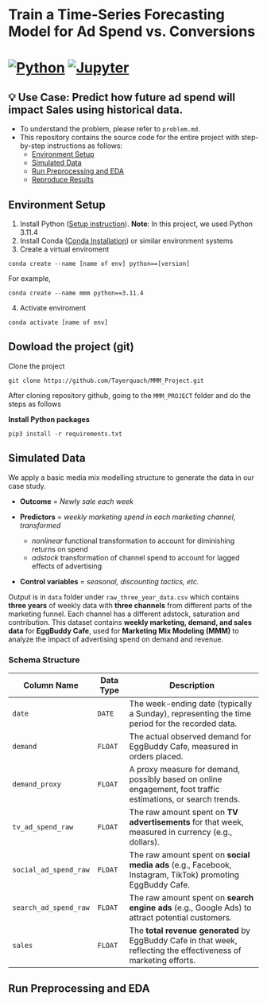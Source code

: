 Train a Time-Series Forecasting Model for Ad Spend vs. Conversions
========================

# [![Python][Python.py]][Python-url] [![Jupyter][jupyterlab.ipynb]][jupyterlab-url]

## 💡 Use Case: Predict how future ad spend will impact Sales using historical data.
- To understand the problem, please refer to `problem.md`.
- This repository contains the source code for the entire project with step-by-step instructions as follows:
    * [Environment Setup](#environment-setup)
    * [Simulated Data](#simulated-data)
    * [Run Preprocessing and EDA](#preprocessing)
    * [Reproduce Results](#reproduce-results)

## Environment Setup

1. Install Python (<a target="_blank" href="https://wiki.python.org/moin/BeginnersGuide">Setup instruction</a>).
   **Note**: In this project, we used Python 3.11.4
2. Install Conda (<a target="_blank" href="https://conda.io/projects/conda/en/latest/user-guide/install/index.html">Conda Installation</a>) or similar environment systems
3. Create a virtual enviroment
```console 
conda create --name [name of env] python==[version]
```
For example,
```console 
conda create --name mmm python==3.11.4
```
4. Activate enviroment
```console 
conda activate [name of env]
``` 

## Dowload the project (git)
Clone the project
```consolde
git clone https://github.com/Tayerquach/MMM_Project.git
```

After cloning repository github, going to the `MMM_PROJECT` folder and do the steps as follows

**Install Python packages**
```console 
pip3 install -r requirements.txt 
```

## Simulated Data
We apply a basic media mix modelling structure to generate the data in our case study.

- **Outcome** = *Newly sale each week*

- **Predictors** = *weekly marketing spend in each marketing channel, transformed*
  - *nonlinear* functional transformation to account for diminishing returns on spend
  - *adstock* transformation of channel spend to account for lagged effects of advertising

- **Control variables** = *seasonal, discounting tactics, etc.*

Output is in `data` folder under `raw_three_year_data.csv` which contains **three years** of weekly data with **three channels** from different parts of the marketing funnel. Each channel has a different adstock, saturation and contribution. This dataset contains **weekly marketing, demand, and sales data** for **EggBuddy Cafe**, used for **Marketing Mix Modeling (MMM)** to analyze the impact of advertising spend on demand and revenue.

### **Schema Structure**

| Column Name            | Data Type | Description |
|------------------------|-----------|-------------|
| `date`                | `DATE`    | The week-ending date (typically a Sunday), representing the time period for the recorded data. |
| `demand`              | `FLOAT`   | The actual observed demand for EggBuddy Cafe, measured in orders placed. |
| `demand_proxy`        | `FLOAT`   | A proxy measure for demand, possibly based on online engagement, foot traffic estimations, or search trends. |
| `tv_ad_spend_raw`     | `FLOAT`   | The raw amount spent on **TV advertisements** for that week, measured in currency (e.g., dollars). |
| `social_ad_spend_raw` | `FLOAT`   | The raw amount spent on **social media ads** (e.g., Facebook, Instagram, TikTok) promoting EggBuddy Cafe. |
| `search_ad_spend_raw` | `FLOAT`   | The raw amount spent on **search engine ads** (e.g., Google Ads) to attract potential customers. |
| `sales`               | `FLOAT`   | The **total revenue generated** by EggBuddy Cafe in that week, reflecting the effectiveness of marketing efforts. |

## Run Preprocessing and EDA


















<!-- MARKDOWN LINKS & IMAGES -->
[Python.py]: https://img.shields.io/badge/python-3670A0?style=for-the-badge&logo=python&logoColor=ffdd54
[Python-url]: https://www.python.org/

[jupyterlab.ipynb]: https://shields.io/badge/JupyterLab-Try%20GraphScope%20Now!-F37626?logo=jupyter
[jupyterlab-url]: https://justinbois.github.io/bootcamp/2020_fsri/lessons/l01_welcome.html